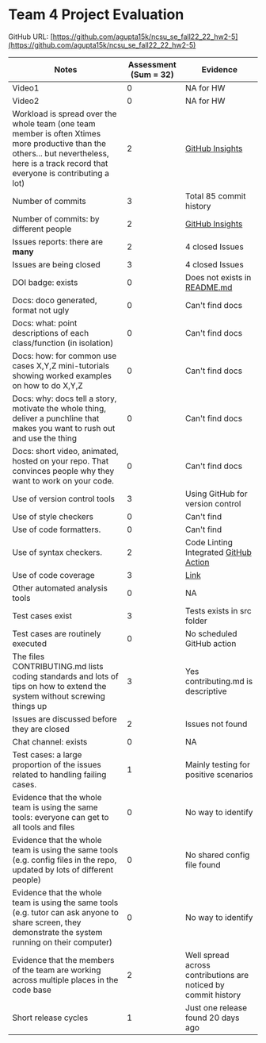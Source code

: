 # Team 4 Project Evaluation

GitHub URL: [https://github.com/agupta15k/ncsu_se_fall22_22_hw2-5](https://github.com/agupta15k/ncsu_se_fall22_22_hw2-5)

|Notes|Assessment (Sum = 32)|Evidence|
|-----|----------|--------|
|Video1|0|NA for HW|
|Video2|0|NA for HW|
|Workload is spread over the whole team (one team member is often Xtimes more productive than the others... but nevertheless, here is a track record that everyone is contributing a lot)|2|[GitHub Insights](https://github.com/agupta15k/ncsu_se_fall22_22_hw2-5/graphs/contributors)|
|Number of commits|3|Total 85 commit history|
|Number of commits: by different people|2|[GitHub Insights](https://github.com/agupta15k/ncsu_se_fall22_22_hw2-5/graphs/contributors)|
|Issues reports: there are **many**|2|4 closed Issues|
|Issues are being closed|3|4 closed Issues|
|DOI badge: exists|0|Does not exists in [README.md](https://github.com/agupta15k/ncsu_se_fall22_22_hw2-5#readme)|
|Docs: doco generated, format not ugly |0|Can't find docs|
|Docs: what: point descriptions of each class/function (in isolation) |0|Can't find docs|
|Docs: how: for common use cases X,Y,Z mini-tutorials showing worked examples on how to do X,Y,Z|0|Can't find docs|
|Docs: why: docs tell a story, motivate the whole thing, deliver a punchline that makes you want to rush out and use the thing|0|Can't find docs|
|Docs: short video, animated, hosted on your repo. That convinces people why they want to work on your code.|0|Can't find docs|
|Use of version control tools|3|Using GitHub for version control|
|Use of style checkers |0|Can't find|
|Use of code formatters. |0|Can't find|
|Use of syntax checkers. |2|Code Linting Integrated [GitHub Action](https://github.com/agupta15k/ncsu_se_fall22_22_hw2-5/actions/workflows/run-test.yml)|
|Use of code coverage |3|[Link](https://github.com/agupta15k/ncsu_se_fall22_22_hw2-5/blob/main/coverage_report.txt)|
|Other automated analysis tools|0|NA|
|Test cases exist|3|Tests exists in src folder|
|Test cases are routinely executed|0|No scheduled GitHub action|
|The files CONTRIBUTING.md lists coding standards and lots of tips on how to extend the system without screwing things up|3|Yes contributing.md is descriptive|
|Issues are discussed before they are closed|2|Issues not found|
|Chat channel: exists|0|NA|
|Test cases: a large proportion of the issues related to handling failing cases.|1|Mainly testing for positive scenarios|
|Evidence that the whole team is using the same tools: everyone can get to all tools and files|0|No way to identify|
|Evidence that the whole team is using the same tools (e.g. config files in the repo, updated by lots of different people)|0|No shared config file found|
|Evidence that the whole team is using the same tools (e.g. tutor can ask anyone to share screen, they demonstrate the system running on their computer)|0|No way to identify|
|Evidence that the members of the team are working across multiple places in the code base|2|Well spread across contributions are noticed by commit history|
|Short release cycles |1|Just one release found 20 days ago|

